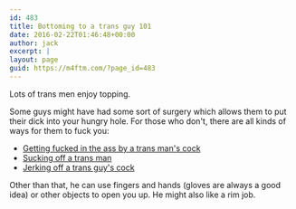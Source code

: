 ```yaml
---
id: 483
title: Bottoming to a trans guy 101
date: 2016-02-22T01:46:48+00:00
author: jack
excerpt: |
layout: page
guid: https://m4ftm.com/?page_id=483
---
```

Lots of trans men enjoy topping.

Some guys might have had some sort of surgery which allows them to put their dick into your hungry hole. For those who don't, there are all kinds of ways for them to fuck you:

  * [Getting fucked in the ass by a trans man's cock](http://m4ftm.com/hooking-up/getting-fucked-in-the-ass-by-a-trans-man/)
  * [Sucking off a trans man](http://m4ftm.com/hooking-up/sucking-a-trans-mans-dick/)
  * [Jerking off a trans guy's cock](http://m4ftm.com/hooking-up/jerking-off-a-trans-guy/)

Other than that, he can use fingers and hands (gloves are always a good idea) or other objects to open you up. He might also like a rim job.

&nbsp;

&nbsp;